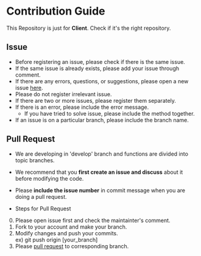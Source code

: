 # Contribution Guide
This Repository is just for **Client**. Check if it's the right repository.
  
## Issue
* Before registering an issue, please check if there is the same issue.
* If the same issue is already exists, please add your issue through comment.
* If there are any errors, questions, or suggestions, please open a new issue [here](https://github.com/CAU-OSS-2019/team-project-team17_client/issues).
* Please do not register irrelevant issue.
* If there are two or more issues, please register them separately.
* If there is an error, please include the error message.
  * If you have tried to solve issue, please include the method together.
* If an issue is on a particular branch, please include the branch name.
  
  
## Pull Request
* We are developing in 'develop' branch and functions are divided into topic branches.
* We recommend that you **first create an issue and discuss** about it before modifying the code.
* Please **include the issue number** in commit message when you are doing a pull request.

* Steps for Pull Request
 0. Please open issue first and check the maintainter's comment.
1. Fork to your account and make your branch.
2. Modify changes and push your commits.  
     ex) git push origin [your_branch]
3. Please [pull request](https://github.com/CAU-OSS-2019/team-project-team17_client/pulls) to corresponding branch.
